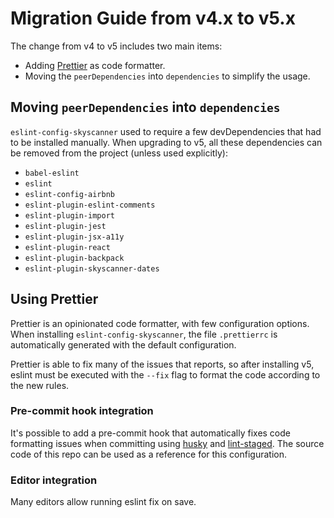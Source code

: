# Migration Guide from v4.x to v5.x

The change from v4 to v5 includes two main items:

- Adding [Prettier](https://prettier.io/) as code formatter.
- Moving the `peerDependencies` into `dependencies` to simplify the usage.

## Moving `peerDependencies` into `dependencies`

`eslint-config-skyscanner` used to require a few devDependencies that had to be installed manually.
When upgrading to v5, all these dependencies can be removed from the project (unless used explicitly):

- `babel-eslint`
- `eslint`
- `eslint-config-airbnb`
- `eslint-plugin-eslint-comments`
- `eslint-plugin-import`
- `eslint-plugin-jest`
- `eslint-plugin-jsx-a11y`
- `eslint-plugin-react`
- `eslint-plugin-backpack`
- `eslint-plugin-skyscanner-dates`

## Using Prettier

Prettier is an opinionated code formatter, with few configuration options.
When installing `eslint-config-skyscanner`, the file `.prettierrc` is automatically generated with the default configuration.

Prettier is able to fix many of the issues that reports, so after installing v5, eslint must be executed with the `--fix` flag to format the code according to the new rules.

### Pre-commit hook integration

It's possible to add a pre-commit hook that automatically fixes code formatting issues when committing using [husky](https://github.com/typicode/husky) and [lint-staged](https://github.com/okonet/lint-staged).
The source code of this repo can be used as a reference for this configuration.

### Editor integration

Many editors allow running eslint fix on save.

